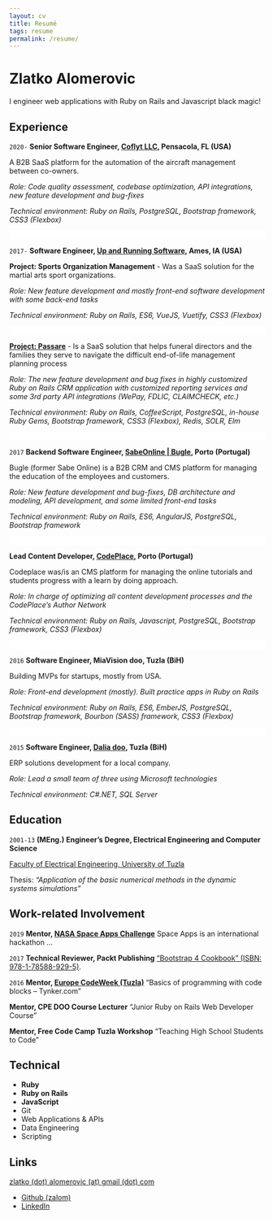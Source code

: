 ```yaml
---
layout: cv
title: Resumé
tags: resume
permalink: /resume/
---
```

# Zlatko Alomerovic

<div id="headline">
I engineer web applications with <i class="fa fa-gem"></i>Ruby on Rails and <i class="fa fa-js"></i>Javascript black magic!
</div>


## Experience

`2020-`
__Senior Software Engineer, <a href="https://coflyt.com/" target="_blank" class="resume-link">Coflyt LLC</a>, Pensacola, FL (USA)__

A B2B SaaS platform for the automation of the aircraft management between co-owners.

_Role: Code quality assessment, codebase optimization, API integrations, new feature development and bug-fixes_

_Technical environment: Ruby on Rails, PostgreSQL, Bootstrap framework, CSS3 (Flexbox)_

<pre style="background-color: white;">

</pre>

`2017-`
__Software Engineer, <a href="https://www.upandrunningsoftware.com/" target="_blank" class="resume-link">Up and Running Software</a>, Ames, IA (USA)__

__Project: Sports Organization Management__ - Was a SaaS solution for the martial arts sport organizations.

_Role: New feature development and mostly front-end software development with some back-end tasks_

_Technical environment: Ruby on Rails, ES6, VueJS, Vuetify, CSS3 (Flexbox)_

<pre style="background-color: white;">

</pre>

__<a href="https://www.upandrunningsoftware.com/portfolio-passare.php" target="_blank" class="resume-link">Project: Passare</a>__ - Is a SaaS solution that helps funeral directors and the families they serve to navigate the difficult end-of-life management planning process

_Role: The new feature development and bug fixes in highly customized Ruby on Rails CRM application with customized reporting services and some 3rd party API integrations (WePay, FDLIC, CLAIMCHECK, etc.)_

_Technical environment: Ruby on Rails, CoffeeScript, PostgreSQL, in-house Ruby Gems, Bootstrap framework, CSS3 (Flexbox), Redis, SOLR, Elm_

<pre style="background-color: white;">

</pre>

`2017`
__Backend Software Engineer, <a href="https://www.trybugle.com/" target="_blank" class="resume-link">SabeOnline | Bugle</a>, Porto (Portugal)__

Bugle (former Sabe Online) is a B2B CRM and CMS platform for managing the education of the employees and customers.

_Role: New feature development and bug-fixes, DB architecture and modeling, API development, and some limited front-end tasks_

_Technical environment: Ruby on Rails, ES6, AngularJS, PostgreSQL, Bootstrap framework_

<pre style="background-color: white;">

</pre>

__Lead Content Developer, <a href="https://codeplace.com/" target="_blank" class="resume-link">CodePlace</a>, Porto (Portugal)__

Codeplace was/is an CMS platform for managing the online tutorials and students progress with a learn by doing approach.

_Role: In charge of optimizing all content development processes and the CodePlace’s Author Network_

_Technical environment: Ruby on Rails, Javascript, PostgreSQL, Bootstrap framework, CSS3 (Flexbox)_

<pre style="background-color: white;">

</pre>

`2016`
__Software Engineer, MiaVision doo, Tuzla (BiH)__

Building MVPs for startups, mostly from USA.

_Role: Front-end development (mostly). Built practice apps in Ruby on Rails_

_Technical environment: Ruby on Rails, ES6, EmberJS, PostgreSQL, Bootstrap framework, Bourbon (SASS) framework, CSS3 (Flexbox)_

<pre style="background-color: white;">

</pre>

`2015`
__Software Engineer, <a href="https://dalia.ba/en/home-2/" target="_blank" class="resume-link">Dalia doo</a>, Tuzla (BiH)__

ERP solutions development for a local company.

_Role: Lead a small team of three using Microsoft technologies_

_Technical environment: C#.NET, SQL Server_

## Education

`2001-13`
__(MEng.) Engineer’s Degree, Electrical Engineering and Computer Science__

<a href="http://www.fe.untz.ba/" target="_blank" class="resume-link">Faculty of Electrical Engineering, University of Tuzla</a>

Thesis: _“Application of the basic numerical methods in the dynamic systems simulations”_

## Work-related Involvement

`2019`
__Mentor, <a href="https://www.spaceappschallenge.org/" target="_blank" class="resume-link">NASA Space Apps Challenge</a>__ Space Apps is an international hackathon ...

`2017`
__Technical Reviewer, Packt Publishing__ <a href="https://www.amazon.com/Bootstrap-Cookbook-Solutions-problems-Responsive/dp/178588929X" target="_blank" class="resume-link">“Bootstrap 4 Cookbook” (ISBN: 978-1-78588-929-5)</a>.

`2016`
__Mentor, <a href="https://codeweek.eu/view/13266/peace-of-code" target="_blank" class="resume-link">Europe CodeWeek (Tuzla)</a>__ “Basics of programming with code blocks – Tynker.com”

__Mentor, CPE DOO Course Lecturer__ “Junior Ruby on Rails Web Developer Course”

__Mentor, Free Code Camp Tuzla Workshop__ “Teaching High School Students to Code”

## Technical

* **Ruby**
* **Ruby on Rails**
* **JavaScript**
* Git
* Web Applications & APIs
* Data Engineering
* Scripting


## Links

<i class="fa fa-envelope"></i> <a href="mailto:zlatko.alomerovic@gmail.com" target="_blank">zlatko (dot) alomerovic (at) gmail (dot) com</a><br>

* <i class="fa fa-github"></i> <a href="http://github.com/zalom" target="_blank">Github (zalom)</a><br>
* <i class="fa fa-linkedin"></i> <a href="https://www.linkedin.com/in/zlatkoalomerovic/" target="_blank">LinkedIn</a><br>

<!-- ### Footer

Last updated: May 2013 -->

